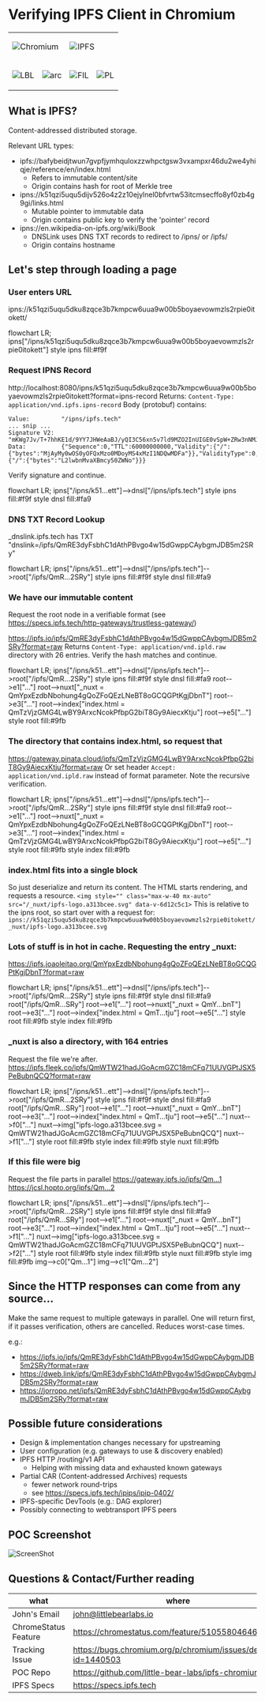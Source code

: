 <!--
theme: default
headingDivider: 3
style: |
  section {
    background-color: #CDEFFF;
    --color-canvas-subtle: #a9a9a9;
  }
  th {
    background-color: #CDEFFF;
  }
  th:empty {
    visibility: hidden;
  }
  img {
    display: block;
    margin-left: auto;
    margin-right: auto;
  }
  h1 {
    text-align: center;
  }
  h2 {
    text-align: center;
  }
  h3 {
    text-align: left;
  }
--> 

# Verifying IPFS Client in Chromium

<table style="margin-left:auto;margin-right:auto;">
<tr >
<td colspan="2">

![Chromium](chromium.png)
</td><td colspan="2">

![IPFS](ipfs.png) 
</td></tr>

<tr>
<td>

![LBL](lbl.png)
</td><td>

![arc](arc.png)
</td><td>

![FIL](fil.png)
</td><td>

![PL](pl.png)
</tr></table>

## What is IPFS?

Content-addressed distributed storage.

Relevant URL types:

* ipfs://bafybeidjtwun7gvpfjymhquloxzzwhpctgsw3vxampxr46du2we4yhiqje/reference/en/index.html
  - Refers to immutable content/site
  - Origin contains hash for root of Merkle tree
* ipns://k51qzi5uqu5dijv526o4z2z10ejylnel0bfvrtw53itcmsecffo8yf0zb4g9gi/links.html
  - Mutable pointer to immutable data
  - Origin contains public key to verify the 'pointer' record
* ipns://en.wikipedia-on-ipfs.org/wiki/Book
  - DNSLink uses DNS TXT records to redirect to /ipns/ or /ipfs/
  - Origin contains hostname

## Let's step through loading a page
<script type="module">
  import mermaid from 'https://cdn.jsdelivr.net/npm/mermaid@10/dist/mermaid.esm.min.mjs';
  mermaid.initialize({ startOnLoad: true });
</script>

### User enters URL
ipns://k51qzi5uqu5dku8zqce3b7kmpcw6uua9w00b5boyaevowmzls2rpie0itokett/
<div class="mermaid">
flowchart LR;
    ipns["/ipns/k51qzi5uqu5dku8zqce3b7kmpcw6uua9w00b5boyaevowmzls2rpie0itokett"]
    style ipns fill:#f9f
</div>

### Request IPNS Record
http://localhost:8080/ipns/k51qzi5uqu5dku8zqce3b7kmpcw6uua9w00b5boyaevowmzls2rpie0itokett?format=ipns-record
Returns: `Content-Type: application/vnd.ipfs.ipns-record`
Body (protobuf) contains:
```
Value:         "/ipns/ipfs.tech"
... snip ...
Signature V2:  "mKWg7Jv/T+7hhKE1d/9YY7JHWeAaBJ/yQI3C56xn5v7ld9MZO2InUIGE0vSpW+ZRw3nNMJJT+usye8Tt2GRqpCw"
Data:          {"Sequence":0,"TTL":60000000000,"Validity":{"/":{"bytes":"MjAyMy0wOS0yOFQxMzo0MDoyMS4xMzI1NDQwMDFa"}},"ValidityType":0,"Value":{"/":{"bytes":"L2lwbnMvaXBmcy50ZWNo"}}}
```
Verify signature and continue.
<div class="mermaid">
flowchart LR;
    ipns["/ipns/k51...ett"]-->dnsl["/ipns/ipfs.tech"]
    style ipns fill:#f9f
    style dnsl fill:#fa9
</div> 

### DNS TXT Record Lookup
_dnslink.ipfs.tech has TXT "dnslink=/ipfs/QmRE3dyFsbhC1dAthPBvgo4w15dGwppCAybgmJDB5m2SRy"
<div class="mermaid">
flowchart LR;
    ipns["/ipns/k51...ett"]-->dnsl["/ipns/ipfs.tech"]-->root["/ipfs/QmR...2SRy"]
    style ipns fill:#f9f
    style dnsl fill:#fa9
</div>

### We have our immutable content
Request the root node in a verifiable format 
(see https://specs.ipfs.tech/http-gateways/trustless-gateway/)

https://ipfs.io/ipfs/QmRE3dyFsbhC1dAthPBvgo4w15dGwppCAybgmJDB5m2SRy?format=raw
Returns `Content-Type: application/vnd.ipld.raw` directory with 26 entries.
Verify the hash matches and continue.
<div class="mermaid">
flowchart LR;
    ipns["/ipns/k51...ett"]-->dnsl["/ipns/ipfs.tech"]-->root["/ipfs/QmR...2SRy"]
    style ipns fill:#f9f
    style dnsl fill:#fa9
    root-->e1["..."]
    root-->nuxt["_nuxt = QmYpxEzdbNbohung4gQoZFoQEzLNeBT8oGCQGPtKgjDbnT"]
    root-->e3["..."]
    root-->index["index.html = QmTzVjzGMG4LwBY9ArxcNcokPfbpG2biT8Gy9AiecxKtju"]
    root-->e5["..."]
    style root fill:#9fb
</div>

### The directory that contains index.html, so request that
https://gateway.pinata.cloud/ipfs/QmTzVjzGMG4LwBY9ArxcNcokPfbpG2biT8Gy9AiecxKtju?format=raw
Or set header `Accept: application/vnd.ipld.raw` instead of format parameter.
Note the recursive verification.
<div class="mermaid">
flowchart LR;
    ipns["/ipns/k51...ett"]-->dnsl["/ipns/ipfs.tech"]-->root["/ipfs/QmR...2SRy"]
    style ipns fill:#f9f
    style dnsl fill:#fa9
    root-->e1["..."]
    root-->nuxt["_nuxt = QmYpxEzdbNbohung4gQoZFoQEzLNeBT8oGCQGPtKgjDbnT"]
    root-->e3["..."]
    root-->index["index.html = QmTzVjzGMG4LwBY9ArxcNcokPfbpG2biT8Gy9AiecxKtju"]
    root-->e5["..."]
    style root fill:#9fb
    style index fill:#9fb
</div>

### index.html fits into a single block
So just deserialize and return its content. 
The HTML starts rendering, and requests a resource.
`<img style="" class="max-w-40 mx-auto" src="/_nuxt/ipfs-logo.a313bcee.svg" data-v-6d12c5c1>`
This is relative to the ipns root, so start over with a request for:
`ipns://k51qzi5uqu5dku8zqce3b7kmpcw6uua9w00b5boyaevowmzls2rpie0itokett/_nuxt/ipfs-logo.a313bcee.svg`

### Lots of stuff is in hot in cache. Requesting the entry _nuxt:
https://ipfs.joaoleitao.org/QmYpxEzdbNbohung4gQoZFoQEzLNeBT8oGCQGPtKgjDbnT?format=raw
<div class="mermaid">
flowchart LR;
    ipns["/ipns/k51...ett"]-->dnsl["/ipns/ipfs.tech"]-->root["/ipfs/QmR...2SRy"]
    style ipns fill:#f9f
    style dnsl fill:#fa9
    root["/ipfs/QmR...SRy"]
    root-->e1["..."]
    root-->nuxt["_nuxt = QmY...bnT"]
    root-->e3["..."]
    root-->index["index.html = QmT...tju"]
    root-->e5["..."]
    style root fill:#9fb
    style index fill:#9fb
</div>

### _nuxt is also a directory, with 164 entries
Request the file we're after.
https://ipfs.fleek.co/ipfs/QmWTW21hadJGoAcmGZC18mCFq71UUVGPtJSX5PeBubnQCQ?format=raw
<div class="mermaid">
flowchart LR;
    ipns["/ipns/k51...ett"]-->dnsl["/ipns/ipfs.tech"]-->root["/ipfs/QmR...2SRy"]
    style ipns fill:#f9f
    style dnsl fill:#fa9
    root["/ipfs/QmR...SRy"]
    root-->e1["..."]
    root-->nuxt["_nuxt = QmY...bnT"]
    root-->e3["..."]
    root-->index["index.html = QmT...tju"]
    root-->e5["..."]
    nuxt-->f0["..."]
    nuxt-->img["ipfs-logo.a313bcee.svg = QmWTW21hadJGoAcmGZC18mCFq71UUVGPtJSX5PeBubnQCQ"]
    nuxt-->f1["..."]
    style root fill:#9fb
    style index fill:#9fb
    style nuxt fill:#9fb
</div>

### If this file were big
Request the file parts in parallel
https://gateway.ipfs.io/ipfs/Qm...1
https://jcsl.hopto.org/ipfs/Qm...2
<div class="mermaid">
flowchart LR;
    ipns["/ipns/k51...ett"]-->dnsl["/ipns/ipfs.tech"]-->root["/ipfs/QmR...2SRy"]
    style ipns fill:#f9f
    style dnsl fill:#fa9
    root["/ipfs/QmR...SRy"]
    root-->e1["..."]
    root-->nuxt["_nuxt = QmY...bnT"]
    root-->e3["..."]
    root-->index["index.html = QmT...tju"]
    root-->e5["..."]
    nuxt-->f1["..."]
    nuxt-->img["ipfs-logo.a313bcee.svg = QmWTW21hadJGoAcmGZC18mCFq71UUVGPtJSX5PeBubnQCQ"]
    nuxt-->f2["..."]
    style root fill:#9fb
    style index fill:#9fb
    style nuxt fill:#9fb
    style img fill:#9fb
    img-->c0["Qm...1"]
    img-->c1["Qm...2"]
</div>

## Since the HTTP responses can come from any source...

Make the same request to multiple gateways in parallel. 
One will return first, if it passes verification, others are cancelled. 
Reduces worst-case times. 

e.g.:

- https://ipfs.io/ipfs/QmRE3dyFsbhC1dAthPBvgo4w15dGwppCAybgmJDB5m2SRy?format=raw
- https://dweb.link/ipfs/QmRE3dyFsbhC1dAthPBvgo4w15dGwppCAybgmJDB5m2SRy?format=raw
- https://jorropo.net/ipfs/QmRE3dyFsbhC1dAthPBvgo4w15dGwppCAybgmJDB5m2SRy?format=raw

## Possible future considerations

* Design & implementation changes necessary for upstreaming
* User configuration (e.g. gateways to use & discovery enabled)
* IPFS HTTP /routing/v1 API 
  - Helping with missing data and exhausted known gateways
* Partial CAR (Content-addressed Archives) requests 
  - fewer network round-trips 
  - see https://specs.ipfs.tech/ipips/ipip-0402/
* IPFS-specific DevTools (e.g.: DAG explorer)
* Possibly connecting to webtransport IPFS peers

## POC Screenshot

![ScreenShot](icss.png)

## Questions & Contact/Further reading

| what                 | where                                                         |
|----------------------|---------------------------------------------------------------|
| John's Email         | john@littlebearlabs.io                                        |
| ChromeStatus Feature | https://chromestatus.com/feature/5105580464668672             |
| Tracking Issue       | https://bugs.chromium.org/p/chromium/issues/detail?id=1440503 |
| POC Repo             | https://github.com/little-bear-labs/ipfs-chromium             |
| IPFS Specs           | https://specs.ipfs.tech                                       |
